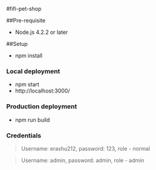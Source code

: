 #fifi-pet-shop

##Pre-requisite
* Node.js 4.2.2 or later

##Setup
* npm install

### Local deployment
* npm start
* http://localhost:3000/

### Production deployment
* npm run build

### Credentials

> Username: erashu212, 
password: 123, 
role - normal


> Username: admin, 
password: admin, 
role - admin
